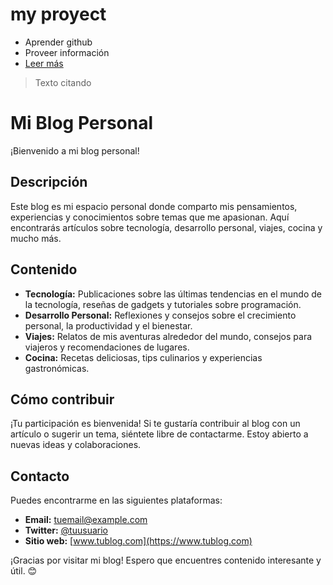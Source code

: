 # my proyect

- Aprender github
- Proveer información
- [Leer más](https://github.com/Drd3/myproyect/edit/main/README.md)

> Texto citando

# Mi Blog Personal

¡Bienvenido a mi blog personal!

## Descripción

Este blog es mi espacio personal donde comparto mis pensamientos, experiencias y conocimientos sobre temas que me apasionan. Aquí encontrarás artículos sobre tecnología, desarrollo personal, viajes, cocina y mucho más.

## Contenido

- **Tecnología:** Publicaciones sobre las últimas tendencias en el mundo de la tecnología, reseñas de gadgets y tutoriales sobre programación.
- **Desarrollo Personal:** Reflexiones y consejos sobre el crecimiento personal, la productividad y el bienestar.
- **Viajes:** Relatos de mis aventuras alrededor del mundo, consejos para viajeros y recomendaciones de lugares.
- **Cocina:** Recetas deliciosas, tips culinarios y experiencias gastronómicas.

## Cómo contribuir

¡Tu participación es bienvenida! Si te gustaría contribuir al blog con un artículo o sugerir un tema, siéntete libre de contactarme. Estoy abierto a nuevas ideas y colaboraciones.

## Contacto

Puedes encontrarme en las siguientes plataformas:
- **Email:** [tuemail@example.com](mailto:tuemail@example.com)
- **Twitter:** [@tuusuario](https://twitter.com/tuusuario)
- **Sitio web:** [www.tublog.com](https://www.tublog.com)

¡Gracias por visitar mi blog! Espero que encuentres contenido interesante y útil. 😊

